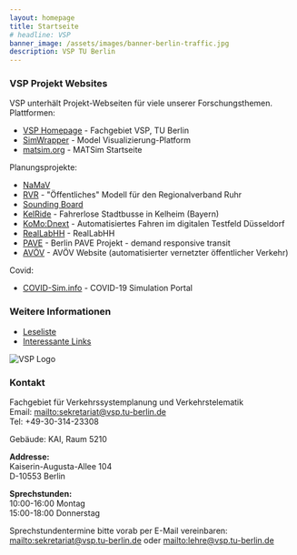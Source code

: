 ```yaml
---
layout: homepage
title: Startseite
# headline: VSP
banner_image: /assets/images/banner-berlin-traffic.jpg
description: VSP TU Berlin
---
```


<!-- MAIN CONTENT BEGINS HERE -- don't remove this! -->
<div class="frontpage-content" markdown="1">

### VSP Projekt Websites

VSP unterhält Projekt-Webseiten für viele unserer Forschungsthemen.  Plattformen:

- [VSP Homepage](https://www.vsp.tu-berlin.de) - Fachgebiet VSP, TU Berlin
- [SimWrapper](https://vsp.berlin/simwrapper) - Model Visualizierung-Platform
- [matsim.org](https://matsim.org) - MATSim Startseite

Planungsprojekte:

- [NaMaV](https://vsp.berlin/simwrapper/public/de/leipzig/projects/namav)
- [RVR](/projects/rvr) - "Öffentliches" Modell für den Regionalverband Ruhr
- [Sounding Board](https://vsp.berlin/sounding-board/)
- [KelRide](https://vsp.berlin/simwrapper/public/de/kelheim/projects/KelRide/) - Fahrerlose Stadtbusse in Kelheim (Bayern)
- [KoMo:Dnext](https://vsp.berlin/simwrapper/komodnext) - Automatisiertes Fahren im digitalen Testfeld Düsseldorf
- [RealLabHH](https://vsp.berlin/simwrapper/public/de/hamburg/hamburg-v2/hamburg-v2.2/viz) - RealLabHH
- [PAVE](https://vsp.berlin/pave) - Berlin PAVE Projekt - demand responsive transit
- [AVÖV](https://vsp.berlin/avoev) - AVÖV Website (automatisierter vernetzter öffentlicher
  Verkehr)

Covid:

- [COVID-Sim.info](https://covid-sim.info) - COVID-19 Simulation Portal


### Weitere Informationen

- [Leseliste](/readinglist)
- [Interessante Links](/interestinglinks)

<!-- ----- SIDEBAR BEGINS HERE --- don't remove this! -->
</div>
<div class="frontpage-sidebar" markdown="1">

![VSP Logo](/assets/images/vsp-logo.png)

### Kontakt

Fachgebiet für Verkehrssystemplanung und Verkehrstelematik<br/>
Email: <mailto:sekretariat@vsp.tu-berlin.de><br/>
Tel: +49-30-314-23308

Gebäude: KAI, Raum 5210

**Addresse:**<br/>
Kaiserin-Augusta-Allee 104<br/>
D-10553 Berlin

**Sprechstunden:**<br/>
10:00-16:00 Montag<br/>
15:00-18:00 Donnerstag

Sprechstundentermine bitte vorab per E-Mail vereinbaren:<br/>
<mailto:sekretariat@vsp.tu-berlin.de> oder <mailto:lehre@vsp.tu-berlin.de>


<!--- end of sidebar! don't remove this: -->
</div>

